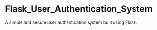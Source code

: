 # Flask_User_Authentication_System
A simple and secure user authentication system built using Flask.
